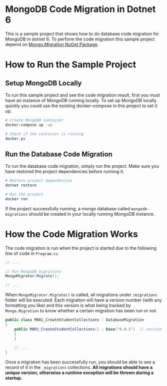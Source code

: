 # MongoDB Code Migration in Dotnet 6

This is a sample project that shows how to do database code migration for MongoDB in dotnet 6. To perform the code migration this sample
project depend on [Mongo.Migration NuGet Package](https://github.com/SRoddis/Mongo.Migration). 

# How to Run the Sample Project

## Setup MongoDB Locally

To run this sample project and see the code migration result, first you must have an instance of MongoDB running locally.
To set up MongoDB locally quickly you could use the existing docker-compose in this project to set it up.

```sh
# Create MongoDB container
docker-compose up -up

# Check if the container is running
docker ps
```

## Run the Database Code Migration

To run the database code migration, simply run the project. Make sure you have restored the project dependencies before running it.

```sh
# Restore project dependencies
dotnet restore

# Run the project
docker run
```

If the project successfully running, a mongo database called `mongodb-migrations` should be created in your locally running MongoDB instance.

# How the Code Migration Works

The code migration is run when the project is started due to the following line of code in `Program.cs`

```c#
// ...

// Run MongoDB migrations
MongoMigrator.Migrate();

// ...
```

When `MongoMigrator.Migrate()` is called, all migrations under `/migrations` folder will be executed. Each migration
will have a version number (with any formatting you like) and this version is what being tracked by `Mongo.Migration` to know whether a certain
migration has been run or not.

```c#
public class M001_CreateStudentCollections : DatabaseMigration
{
    public M001_CreateStudentCollections() : base("0.0.1")  // version number
    {
    }
    
    // ...
}
```

Once a migration has been successfully run, you should be able to see a record of it in the `_migrations` collections. 
**All migrations should have a unique version, otherwise a runtime exception will be thrown during a startup.**
